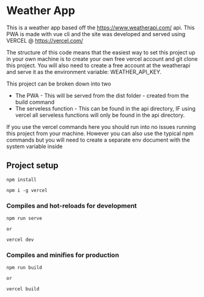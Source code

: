 # Weather App

This is a weather app based off the https://www.weatherapi.com/ api. This PWA is made with vue cli and the site was developed and served using VERCEL @ https://vercel.com/

The structure of this code means that the easiest way to set this project up in your own machine is to create your own free vercel account and git clone this project. You will also need to create a free account at the weatherapi and serve it as the environment variable: WEATHER_API_KEY.

This project can be broken down into two

* The PWA - This will be served from the dist folder - created from the build command
* The serveless function - This can be found in the api directory, IF using vercel all serveless functions will only be found in the api directory. 


If you use the vercel commands here you should run into no issues running this project from your machine. However you can also use the typical npm commands but you will need to create a separate env document with the system variable inside
## Project setup
```
npm install

npm i -g vercel
```

### Compiles and hot-reloads for development
```
npm run serve 

or

vercel dev
```

### Compiles and minifies for production
```
npm run build

or 

vercel build
```
